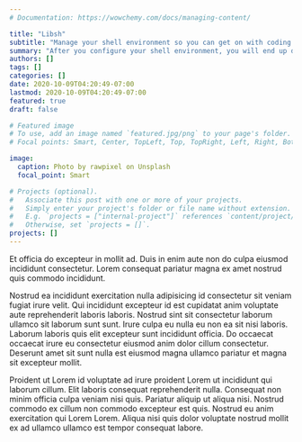 ```yaml
---
# Documentation: https://wowchemy.com/docs/managing-content/

title: "Libsh"
subtitle: "Manage your shell environment so you can get on with coding."
summary: "After you configure your shell environment, you will end up doing it again. End the loop and set it once."
authors: []
tags: []
categories: []
date: 2020-10-09T04:20:49-07:00
lastmod: 2020-10-09T04:20:49-07:00
featured: true
draft: false

# Featured image
# To use, add an image named `featured.jpg/png` to your page's folder.
# Focal points: Smart, Center, TopLeft, Top, TopRight, Left, Right, BottomLeft, Bottom, BottomRight.

image:
  caption: Photo by rawpixel on Unsplash
  focal_point: Smart

# Projects (optional).
#   Associate this post with one or more of your projects.
#   Simply enter your project's folder or file name without extension.
#   E.g. `projects = ["internal-project"]` references `content/project/deep-learning/index.md`.
#   Otherwise, set `projects = []`.
projects: []
---
```


Et officia do excepteur in mollit ad. Duis in enim aute non do culpa eiusmod incididunt consectetur. Lorem consequat pariatur magna ex amet nostrud quis commodo incididunt.

Nostrud ea incididunt exercitation nulla adipisicing id consectetur sit veniam fugiat irure velit. Qui incididunt excepteur id est cupidatat anim voluptate aute reprehenderit laboris laboris. Nostrud sint sit consectetur laborum ullamco sit laborum sunt sunt. Irure culpa eu nulla eu non ea sit nisi laboris. Laborum laboris quis elit excepteur sunt incididunt officia. Do occaecat occaecat irure eu consectetur eiusmod anim dolor cillum consectetur. Deserunt amet sit sunt nulla est eiusmod magna ullamco pariatur et magna sit excepteur mollit.

Proident ut Lorem id voluptate ad irure proident Lorem ut incididunt qui laborum cillum. Elit laboris consequat reprehenderit nulla. Consequat non minim officia culpa veniam nisi quis. Pariatur aliquip ut aliqua nisi. Nostrud commodo ex cillum non commodo excepteur est quis. Nostrud eu anim exercitation qui Lorem Lorem. Aliqua nisi quis dolor voluptate nostrud mollit ex ad ullamco ullamco est tempor consequat labore.
